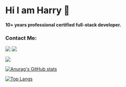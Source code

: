 # Hi I am Harry 👋

#### 10+ years professional certified full-stack developer.

### Contact Me:
<a href="https://www.linkedin.com/in/harryji/" rel="nofollow"><img src="https://img.shields.io/badge/Harry-blue?style=flat&logo=linkedin&labelColor=blue"></a>
<a href="mailto:jiharry@hotmail.com/" rel="nofollow"><img src="https://img.shields.io/badge/Harry-c0392b?style=flat&labelColor=c0392b&logo=gmail&logoColor=white"></a>

<!--
**harryji168/harryji168** is a ✨ _special_ ✨ repository because its `README.md` (this file) appears on your GitHub profile.

Here are some ideas to get you started:

- 🔭 I’m currently working on ...
- 🌱 I’m currently learning ...
- 👯 I’m looking to collaborate on ...
- 🤔 I’m looking for help with ...
- 💬 Ask me about ...
- 📫 How to reach me: ...
- 😄 Pronouns: ...
- ⚡ Fun fact: ...
-->

<img src="https://img.shields.io/github/languages/count/harryji168/Summary_Notes">

[![Anurag's GitHub stats](https://github-readme-stats.vercel.app/api?username=harryji168)](https://github.com/anuraghazra/github-readme-stats)


[![Top Langs](https://github-readme-stats.vercel.app/api/top-langs/?username=harryji168)](https://github.com/anuraghazra/github-readme-stats)


